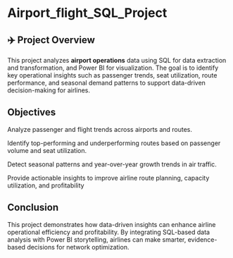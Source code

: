 # Airport_flight_SQL_Project

## ✈️ Project Overview
This project analyzes **airport operations** data using SQL for data extraction and transformation, and Power BI for visualization.
The goal is to identify key operational insights such as passenger trends, seat utilization, route performance, and seasonal demand patterns to support data-driven decision-making for airlines.
## Objectives
Analyze passenger and flight trends across airports and routes.

Identify top-performing and underperforming routes based on passenger volume and seat utilization.

Detect seasonal patterns and year-over-year growth trends in air traffic.

Provide actionable insights to improve airline route planning, capacity utilization, and profitability
## Conclusion
This project demonstrates how data-driven insights can enhance airline operational efficiency and profitability.
By integrating SQL-based data analysis with Power BI storytelling, airlines can make smarter, evidence-based decisions for network optimization.
